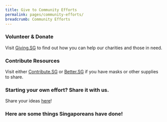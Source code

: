 ```yaml
---
title: Give to Community Efforts
permalink: pages/community-efforts/
breadcrumb: Community Efforts
---
```


### Volunteer & Donate

Visit <a href="https://www.giving.sg">Giving.SG</a> to find out how you can help our charities and those in need.

### Contribute Resources

Visit either <a href="https://www.contribute.sg">Contribute.SG</a> or <a href="https://www.better.sg/maskgoshare">Better.SG</a> if you have masks or other supplies to share.

### Starting your own effort? Share it with us.

Share your ideas <a href="https://form.gov.sg/#!/5e3b868988573300116ca38a">here</a>!

### Here are some things Singaporeans have done!

